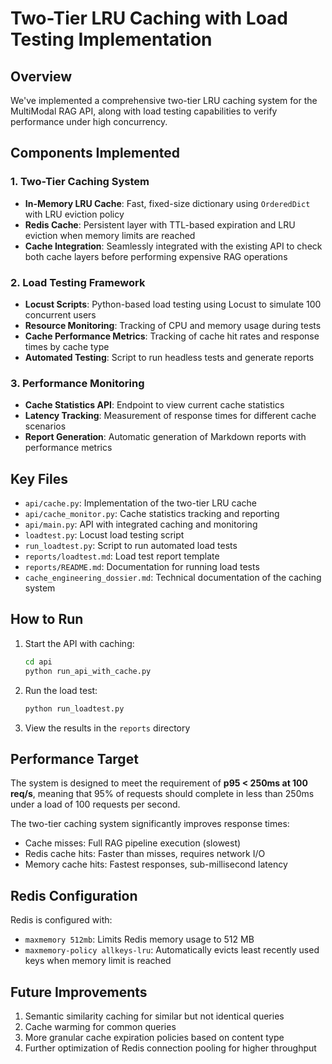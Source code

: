 # Two-Tier LRU Caching with Load Testing Implementation

## Overview

We've implemented a comprehensive two-tier LRU caching system for the MultiModal RAG API, along with load testing capabilities to verify performance under high concurrency.

## Components Implemented

### 1. Two-Tier Caching System
- **In-Memory LRU Cache**: Fast, fixed-size dictionary using `OrderedDict` with LRU eviction policy
- **Redis Cache**: Persistent layer with TTL-based expiration and LRU eviction when memory limits are reached
- **Cache Integration**: Seamlessly integrated with the existing API to check both cache layers before performing expensive RAG operations

### 2. Load Testing Framework
- **Locust Scripts**: Python-based load testing using Locust to simulate 100 concurrent users
- **Resource Monitoring**: Tracking of CPU and memory usage during tests
- **Cache Performance Metrics**: Tracking of cache hit rates and response times by cache type
- **Automated Testing**: Script to run headless tests and generate reports

### 3. Performance Monitoring
- **Cache Statistics API**: Endpoint to view current cache statistics
- **Latency Tracking**: Measurement of response times for different cache scenarios
- **Report Generation**: Automatic generation of Markdown reports with performance metrics

## Key Files

- `api/cache.py`: Implementation of the two-tier LRU cache
- `api/cache_monitor.py`: Cache statistics tracking and reporting
- `api/main.py`: API with integrated caching and monitoring
- `loadtest.py`: Locust load testing script
- `run_loadtest.py`: Script to run automated load tests
- `reports/loadtest.md`: Load test report template
- `reports/README.md`: Documentation for running load tests
- `cache_engineering_dossier.md`: Technical documentation of the caching system

## How to Run

1. Start the API with caching:
   ```bash
   cd api
   python run_api_with_cache.py
   ```

2. Run the load test:
   ```bash
   python run_loadtest.py
   ```

3. View the results in the `reports` directory

## Performance Target

The system is designed to meet the requirement of **p95 < 250ms at 100 req/s**, meaning that 95% of requests should complete in less than 250ms under a load of 100 requests per second.

The two-tier caching system significantly improves response times:
- Cache misses: Full RAG pipeline execution (slowest)
- Redis cache hits: Faster than misses, requires network I/O
- Memory cache hits: Fastest responses, sub-millisecond latency

## Redis Configuration

Redis is configured with:
- `maxmemory 512mb`: Limits Redis memory usage to 512 MB
- `maxmemory-policy allkeys-lru`: Automatically evicts least recently used keys when memory limit is reached

## Future Improvements

1. Semantic similarity caching for similar but not identical queries
2. Cache warming for common queries
3. More granular cache expiration policies based on content type
4. Further optimization of Redis connection pooling for higher throughput 